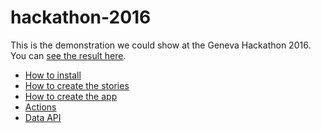# hackathon-2016

This is the demonstration we could show at the Geneva Hackathon 2016.
You can [see the result here](http://tolokoban.github.io/hackathon-2016/#main).

* [How to install](README-install.md)
* [How to create the stories](README-story.md)
* [How to create the app](README-app.md)
* [Actions](README-actions.md)
* [Data API](README-data.md)
